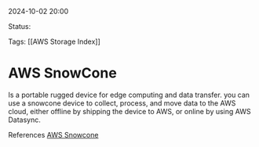2024-10-02 20:00

Status:

Tags:
[[AWS Storage Index]]
# AWS SnowCone

Is a portable rugged device for edge computing and data transfer. you can use a snowcone device to collect, process, and move data to the AWS cloud, either offline by shipping the device to AWS, or online by using AWS Datasync.


References 
[AWS Snowcone](https://docs.aws.amazon.com/snowball/latest/snowcone-guide/snowcone-what-is-snowcone.html)